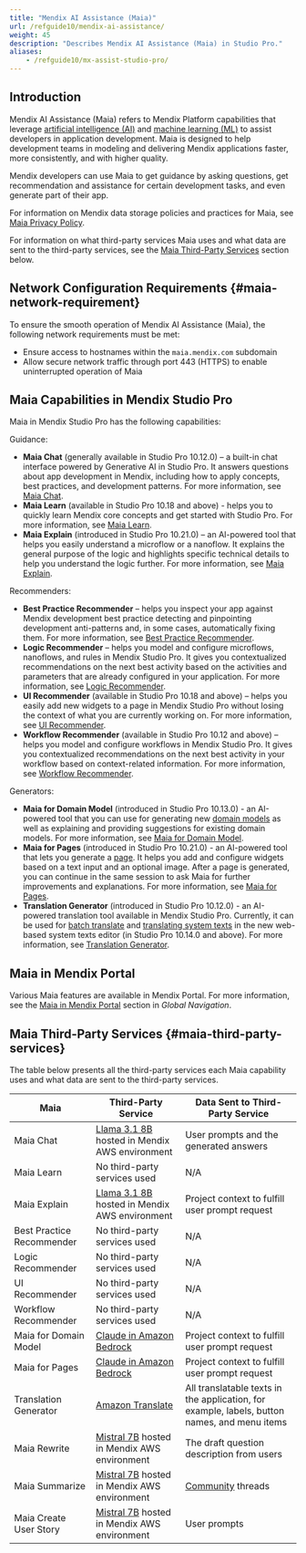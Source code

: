 ```yaml
---
title: "Mendix AI Assistance (Maia)"
url: /refguide10/mendix-ai-assistance/
weight: 45
description: "Describes Mendix AI Assistance (Maia) in Studio Pro."
aliases:
    - /refguide10/mx-assist-studio-pro/
---
```


## Introduction 

Mendix AI Assistance (Maia) refers to Mendix Platform capabilities that leverage [artificial intelligence (AI)](https://www.mendix.com/glossary/artificial-intelligence-ai/) and [machine learning (ML)](https://www.mendix.com/glossary/machine-learning/) to assist developers in application development. Maia is designed to help development teams in modeling and delivering Mendix applications faster, more consistently, and with higher quality. 

Mendix developers can use Maia to get guidance by asking questions, get recommendation and assistance for certain development tasks, and even generate part of their app. 

For information on Mendix data storage policies and practices for Maia, see [Maia Privacy Policy](https://www.mendix.com/legal/privacy/maia/).

For information on what third-party services Maia uses and what data are sent to the third-party services, see the [Maia Third-Party Services](#maia-third-party-services) section below.

## Network Configuration Requirements {#maia-network-requirement}

To ensure the smooth operation of Mendix AI Assistance (Maia), the following network requirements must be met:

* Ensure access to hostnames within the `maia.mendix.com` subdomain
* Allow secure network traffic through port 443 (HTTPS) to enable uninterrupted operation of Maia

## Maia Capabilities in Mendix Studio Pro 

Maia in Mendix Studio Pro has the following capabilities: 

Guidance:

* **Maia Chat** (generally available in Studio Pro 10.12.0) – a built-in chat interface powered by Generative AI in Studio Pro. It answers questions about app development in Mendix, including how to apply concepts, best practices, and development patterns. For more information, see [Maia Chat](/refguide10/maia-chat/). 
* **Maia Learn** (available in Studio Pro 10.18 and above) - helps you to quickly learn Mendix core concepts and get started with Studio Pro. For more information, see [Maia Learn](/refguide10/maia-learn/).
* **Maia Explain** (introduced in Studio Pro 10.21.0) – an AI-powered tool that helps you easily understand a microflow or a nanoflow. It explains the general purpose of the logic and highlights specific technical details to help you understand the logic further. For more information, see [Maia Explain](/refguide10/maia-explain/).

Recommenders:

* **Best Practice Recommender** – helps you inspect your app against Mendix development best practice detecting and pinpointing development anti-patterns and, in some cases, automatically fixing them. For more information, see [Best Practice Recommender](/refguide10/best-practice-recommender/).
* **Logic Recommender** – helps you model and configure microflows, nanoflows, and rules in Mendix Studio Pro. It gives you contextualized recommendations on the next best activity based on the activities and parameters that are already configured in your application. For more information, see [Logic Recommender](/refguide10/logic-recommender/).
* **UI Recommender** (available in Studio Pro 10.18 and above) – helps you easily add new widgets to a page in Mendix Studio Pro without losing the context of what you are currently working on. For more information, see [UI Recommender](/refguide10/ui-recommender/).
* **Workflow Recommender** (available in Studio Pro 10.12 and above) – helps you model and configure workflows in Mendix Studio Pro. It gives you contextualized recommendations on the next best activity in your workflow based on context-related information. For more information, see [Workflow Recommender](/refguide10/workflow-recommender/).

Generators:

* **Maia for Domain Model** (introduced in Studio Pro 10.13.0) - an AI-powered tool that you can use for generating new [domain models](/refguide10/domain-model/) as well as explaining and providing suggestions for existing domain models. For more information, see [Maia for Domain Model](/refguide10/maia-for-domain-model/).
* **Maia for Pages** (introduced in Studio Pro 10.21.0) - an AI-powered tool that lets you generate a [page](/refguide10/page/). It helps you add and configure widgets based on a text input and an optional image. After a page is generated, you can continue in the same session to ask Maia for further improvements and explanations. For more information, see [Maia for Pages](/refguide10/maia-for-pages/).
* **Translation Generator** (introduced in Studio Pro 10.12.0) - an AI-powered translation tool available in Mendix Studio Pro. Currently, it can be used for [batch translate](/refguide10/translation-generator/#batch-translate) and [translating system texts](/refguide10/translation-generator/#translate-system-text) in the new web-based system texts editor (in Studio Pro 10.14.0 and above). For more information, see [Translation Generator](/refguide10/translation-generator/).

## Maia in Mendix Portal

Various Maia features are available in Mendix Portal. For more information, see the [Maia in Mendix Portal](/developerportal/global-navigation/#maia-mx-portal) section in *Global Navigation*.

## Maia Third-Party Services {#maia-third-party-services}

The table below presents all the third-party services each Maia capability uses and what data are sent to the third-party services.

| Maia | Third-Party Service | Data Sent to Third-Party Service |
| --- | --- | --- |
| Maia Chat | [Llama 3.1 8B](https://github.com/meta-llama/llama-models/blob/main/models/llama3_1/MODEL_CARD.md) hosted in Mendix AWS environment | User prompts and the generated answers |
| Maia Learn | No third-party services used | N/A |
| Maia Explain | [Llama 3.1 8B](https://github.com/meta-llama/llama-models/blob/main/models/llama3_1/MODEL_CARD.md) hosted in Mendix AWS environment | Project context to fulfill user prompt request |
| Best Practice Recommender | No third-party services used | N/A |
| Logic Recommender | No third-party services used | N/A |
| UI Recommender | No third-party services used | N/A |
| Workflow Recommender | No third-party services used | N/A |
| Maia for Domain Model | [Claude in Amazon Bedrock](https://aws.amazon.com/bedrock/claude/) | Project context to fulfill user prompt request |
| Maia for Pages | [Claude in Amazon Bedrock](https://aws.amazon.com/bedrock/claude/) | Project context to fulfill user prompt request |
| Translation Generator | [Amazon Translate](https://aws.amazon.com/translate/) | All translatable texts in the application, for example, labels, button names, and menu items |
| Maia Rewrite | [Mistral 7B](https://mistral.ai/news/announcing-mistral-7b/) hosted in Mendix AWS environment | The draft question description from users |
| Maia Summarize | [Mistral 7B](https://mistral.ai/news/announcing-mistral-7b/) hosted in Mendix AWS environment | [Community](https://community.mendix.com/p/community) threads |
| Maia Create User Story | [Mistral 7B](https://mistral.ai/news/announcing-mistral-7b/) hosted in Mendix AWS environment | User prompts |
